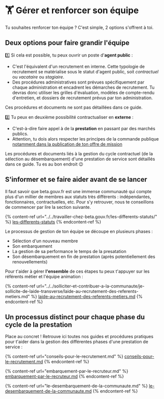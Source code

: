# 🏋️ Gérer et renforcer son équipe

Tu souhaites renforcer ton équipe ?
C'est simple, 2 options s'offrent à toi.

## Deux options pour faire grandir l'équipe

1️⃣ Si cela est possible, tu peux ouvrir un poste d'**agent public** :
* C'est l'équivalent d'un recrutement en interne. Cette typologie de recrutement se matérialise sous le statut d'agent public, soit _contractuel_ ou _vacataire_ ou _stagiaire_.
* Des procédures administratives sont prévues spécifiquement par chaque administration et encadrent les démarches de recrutement. Tu devras donc utiliser les grilles d'évaluation, modèles de compte-rendu d'entretien, et dossiers de recrutement prévus par ton administration.

Ces procédures et documents ne sont pas détaillées dans ce guide.

2️⃣ Tu peux en deuxième possibilité contractualiser en **externe** :
* C'est-à-dire faire appel à de la **prestation** en passant par des marchés publics.
* Attention, tu dois alors respecter les principes de la commande publique [notamment dans la publication de ton offre de mission](../../les-outils-de-la-communaute/autres-services/welcome-to-the-jungle/#obligations-concernant-la-publication-doffres-de-mission-en-prestation)

Les procédures et documents liés à la gestion du cycle contractuel (de la sélection au désembarquement) d'une prestation de service sont détaillés dans ce guide. Tu es au bon endroit 😉

## S'informer et se faire aider avant de se lancer

Il faut savoir que beta.gouv.fr est une immense communauté qui compte plus d'un millier de membres aux statuts très différents : indépendantes, fonctionnaires, contractuelles, etc. Pour s'y retrouver, nous te conseillons de commencer par lire la section suivante.

{% content-ref url="../../travailler-chez-beta.gouv.fr/les-differents-statuts/" %}
[les-differents-statuts](../../travailler-chez-beta.gouv.fr/les-differents-statuts/)
{% endcontent-ref %}

Le processus de gestion de ton équipe se découpe en plusieurs phases :
* Sélection d'un nouveau membre
* Son embarquement
* La gestion de sa performance le temps de la presatation
* Son désembarquement en fin de prestation (après potentiellement des renouvellements)

Pour t'aider à gérer **l'ensemble** de ces étapes tu peux t'appuyer sur les référents métier et l'équipe animation :&#x20;

{% content-ref url="../../solliciter-et-contribuer-a-la-communaute/je-sollicite-de-laide-transverse/laide-au-recrutement-des-referents-metiers.md" %}
[laide-au-recrutement-des-referents-metiers.md](../../solliciter-et-contribuer-a-la-communaute/je-sollicite-de-laide-transverse/laide-au-recrutement-des-referents-metiers.md)
{% endcontent-ref %}

## Un processus distinct pour chaque phase du cycle de la prestation

Place au concret ! Retrouve ici toutes nos guides et procédures pratiques pour t'aider dans la gestion des différentes phases d'une prestation de service :&#x20;

{% content-ref url="conseils-pour-le-recrutement.md" %}
[conseils-pour-le-recrutement.md](conseils-pour-le-recrutement.md)
{% endcontent-ref %}

{% content-ref url="embarquement-par-le-recruteur.md" %}
[embarquement-par-le-recruteur.md](embarquement-par-le-recruteur.md)
{% endcontent-ref %}

{% content-ref url="le-desembarquement-de-la-communaute.md" %}
[le-desembarquement-de-la-communaute.md](le-desembarquement-de-la-communaute.md)
{% endcontent-ref %}
